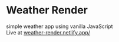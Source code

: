 # Weather Render
simple weather app using vanilla JavaScript <br>
Live at [weather-render.netlify.app/](https://weather-render.netlify.app/)
